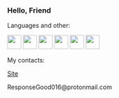 <h3>Hello, Friend</h3>
<p>Languages and other:</p>
<p position='center'>
  <img src="https://cdn2.iconfinder.com/data/icons/well-known-1/1024/Python-128.png" width="32px" height="32px"/>
  <img src="https://cdn.iconscout.com/icon/free/png-256/js-45-458325.png" width="32px" height="32px"/>
  <img src="https://cdn.iconscout.com/icon/free/png-256/react-1543566-1306069.png" width="32px" height="32px"/>
  <img src="https://cdn.iconscout.com/icon/free/png-256/django-3628142-3030962.png" width="32px" height="32px"/>
  <img src="https://cdn.iconscout.com/icon/free/png-256/social-226-96741.png" width="32px" height="32px"/>
  <img src="https://cdn.iconscout.com/icon/free/png-256/linux-3049927-2538320.png" width="32px" height="32px"/>
</p>
<p>My contacts:</p>
<a href="https://responsegood.github.io/Site/">Site</a>

<p>ResponseGood016@protonmail.com</p>
